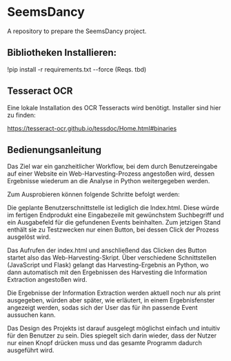 # SeemsDancy
A repository to prepare the SeemsDancy project.

## Bibliotheken Installieren:
!pip install -r requirements.txt --force 
(Reqs. tbd)

## Tesseract OCR
Eine lokale Installation des OCR Tesseracts wird benötigt.
Installer sind hier zu finden:

https://tesseract-ocr.github.io/tessdoc/Home.html#binaries

## Bedienungsanleitung
Das Ziel war ein ganzheitlicher Workflow, bei dem durch Benutzereingabe auf einer Website ein Web-Harvesting-Prozess angestoßen wird, dessen Ergebnisse wiederum an die Analyse in Python weitergegeben werden.

Zum Ausprobieren können folgende Schritte befolgt werden:

Die geplante Benutzerschnittstelle ist lediglich die Index.html. Diese würde im fertigen Endprodukt eine Eingabezeile mit gewünchstem Suchbegriff und ein Ausgabefeld für die gefundenen Events beinhalten. Zum jetzigen Stand enthält sie zu Testzwecken nur einen Button, bei dessen Click der Prozess ausgelöst wird.

Das Aufrufen der index.html und anschließend das Clicken des Button startet also das Web-Harvesting-Skript. Über verschiedene Schnittstellen (JavaScript und Flask) gelangt das Harvesting-Ergebnis an Python, wo dann automatisch mit den Ergebnissen des Harvesting die Information Extraction angestoßen wird. 

Die Ergebnisse der Information Extraction werden aktuell noch nur als print ausgegeben, würden aber später, wie erläutert, in einem Ergebnisfenster angezeigt werden, sodas sich der User das für ihn passende Event aussuchen kann.

Das Design des Projekts ist darauf ausgelegt möglichst einfach und intuitiv für den Benutzer zu sein. Dies spiegelt sich darin wieder, dass der Nutzer nur einen Knopf drücken muss und das gesamte Programm dadurch ausgeführt wird.
